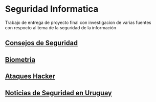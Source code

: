 # Seguridad Informatica 

Trabajo de entrega de proyecto final con investigacion de varias fuentes con respocto al tema de la seguridad de la información

## [Consejos de Seguridad](./ConsejosDeSeguridad.md)  
## [Biometria](./biometrias.md)  
## [Ataques Hacker](./ataqueshaker.md)  
## [Noticias de Seguridad en Uruguay](./DatosUruguay.md)
